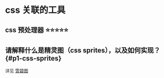 # css 关联的工具

## css 预处理器  ⭐️⭐️⭐️⭐️⭐️

## 请解释什么是精灵图（css sprites），以及如何实现？  {#p1-css-sprites}

详见 [雪碧图](https://github.com/yangshun/front-end-interview-handbook/blob/master/Translations/Chinese/questions/css-questions.md#%E8%AF%B7%E9%98%90%E8%BF%B0float%E5%AE%9A%E4%BD%8D%E7%9A%84%E5%B7%A5%E4%BD%9C%E5%8E%9F%E7%90%86)
